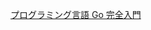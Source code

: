 [プログラミング言語 Go 完全入門](https://docs.google.com/presentation/d/1RVx8oeIMAWxbB7ZP2IcgZXnbZokjCmTUca-AbIpORGk/edit#slide=id.g4f417182ce_0_80)

